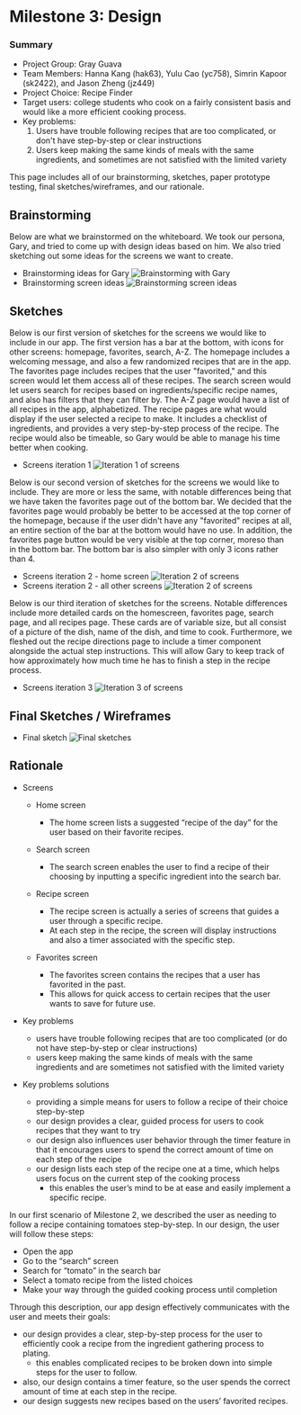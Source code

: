 # Milestone 3: Design

### Summary

- Project Group: Gray Guava 
- Team Members: Hanna Kang (hak63), Yulu Cao (yc758), Simrin Kapoor (sk2422), and Jason Zheng (jz449)
- Project Choice: Recipe Finder
- Target users: college students who cook on a fairly consistent basis and would like a more efficient cooking process.
- Key problems: 
    1. Users have trouble following recipes that are too complicated, or don't have step-by-step or clear instructions
    2. Users keep making the same kinds of meals with the same ingredients, and sometimes are not satisfied with the limited variety 

This page includes all of our brainstorming, sketches, paper prototype testing, final sketches/wireframes, and our rationale.


## Brainstorming

Below are what we brainstormed on the whiteboard. We took our persona, Gary, and tried to come up with design ideas based on him. We also tried sketching out some ideas for the screens we want to create.

- Brainstorming ideas for Gary ![Brainstorming with Gary](images/brainstorm1.jpg)
- Brainstorming screen ideas ![Brainstorming screen ideas](images/brainstorm2.jpg)

## Sketches

Below is our first version of sketches for the screens we would like to include in our app. The first version has a bar at the bottom, with icons for other screens: homepage, favorites, search, A-Z. The homepage includes a welcoming message, and also a few randomized recipes that are in the app. The favorites page includes recipes that the user "favorited," and this screen would let them access all of these recipes. The search screen would let users search for recipes based on ingredients/specific recipe names, and also has filters that they can filter by. The A-Z page would have a list of all recipes in the app, alphabetized. The recipe pages are what would display if the user selected a recipe to make. It includes a checklist of ingredients, and provides a very step-by-step process of the recipe. The recipe would also be timeable, so Gary would be able to manage his time better when cooking.

- Screens iteration 1 ![Iteration 1 of screens](images/sketch1.jpg)

Below is our second version of sketches for the screens we would like to include. They are more or less the same, with notable differences being that we have taken the favorites page out of the bottom bar. We decided that the favorites page would probably be better to be accessed at the top corner of the homepage, because if the user didn't have any "favorited" recipes at all, an entire section of the bar at the bottom would have no use. In addition, the favorites page button would be very visible at the top corner, moreso than in the bottom bar. The bottom bar is also simpler with only 3 icons rather than 4.

- Screens iteration 2 - home screen ![Iteration 2 of screens](images/sketch2.jpg)
- Screens iteration 2 - all other screens ![Iteration 2 of screens](images/sketch2B.jpg)

Below is our third iteration of sketches for the screens. Notable differences include more detailed cards on the homescreen, favorites page, search page, and all recipes page. These cards are of variable size, but all consist of a picture of the dish, name of the dish, and time to cook. Furthermore, we fleshed out the recipe directions page to include a timer component alongside the actual step instructions. This will allow Gary to keep track of how approximately how much time he has to finish a step in the recipe process.

- Screens iteration 3 ![Iteration 3 of screens](images/sketch3.png)

## Final Sketches / Wireframes

- Final sketch ![Final sketches](images/finalsketch.png)

## Rationale

- Screens
    - Home screen
        - The home screen lists a suggested “recipe of the day” for the user based on their favorite recipes.

    - Search screen 
        - The search screen enables the user to find a recipe of their choosing by inputting a specific ingredient into the search bar.

    - Recipe screen
        - The recipe screen is actually a series of screens that guides a user through a specific recipe.
        - At each step in the recipe, the screen will display instructions and also a timer associated with the specific step.

    - Favorites screen 
        - The favorites screen contains the recipes that a user has favorited in the past.
        - This allows for quick access to certain recipes that the user wants to save for future use.

- Key problems
    - users have trouble following recipes that are too complicated (or do not have step-by-step or clear instructions)
    - users keep making the same kinds of meals with the same ingredients and are sometimes not satisfied with the limited variety

- Key problems solutions
    - providing a simple means for users to follow a recipe of their choice step-by-step
    - our design provides a clear, guided process for users to cook recipes that they want to try
    - our design also influences user behavior through the timer feature in that it encourages users to spend the correct amount of time on each step of the recipe
    - our design lists each step of the recipe one at a time, which helps users focus on the current step of the cooking process
        - this enables the user’s mind to be at ease and easily implement a specific recipe. 


In our first scenario of Milestone 2, we described the user as needing to follow a recipe containing tomatoes step-by-step. In our design, the user will follow these steps:

- Open the app
- Go to the “search” screen
- Search for “tomato” in the search bar
- Select a tomato recipe from the listed choices
- Make your way through the guided cooking process until completion

Through this description, our app design effectively communicates with the user and meets their goals:
- our design provides a clear, step-by-step process for the user to efficiently cook a recipe from the ingredient gathering process to plating. 
    - this enables complicated recipes to be broken down into simple steps for the user to follow. 
- also, our design contains a timer feature, so the user spends the correct amount of time at each step in the recipe.
- our design suggests new recipes based on the users’ favorited recipes. 
